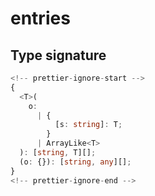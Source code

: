 # entries

## Type signature

```typescript
<!-- prettier-ignore-start -->
{
  <T>(
    o:
      | {
          [s: string]: T;
        }
      | ArrayLike<T>
  ): [string, T][];
  (o: {}): [string, any][];
}
<!-- prettier-ignore-end -->
```
